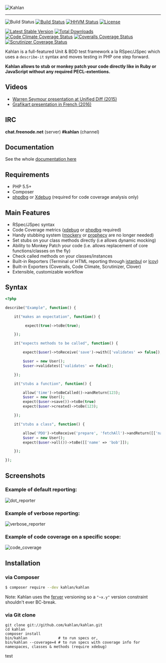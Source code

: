 ![Kahlan](docs/assets/logo.png "Kahlan")
<hr/>

![Build Status](https://img.shields.io/badge/branch-master-blue.svg) [![Build Status](https://travis-ci.org/kahlan/kahlan.svg?branch=master)](https://travis-ci.org/kahlan/kahlan) [![HHVM Status](http://hhvm.h4cc.de/badge/kahlan/kahlan.svg?style=flat)](http://hhvm.h4cc.de/package/kahlan/kahlan) [![License](https://poser.pugx.org/kahlan/kahlan/license.svg)](https://packagist.org/packages/kahlan/kahlan)

[![Latest Stable Version](https://poser.pugx.org/kahlan/kahlan/v/stable.svg)](https://packagist.org/packages/kahlan/kahlan)
[![Total Downloads](https://poser.pugx.org/kahlan/kahlan/downloads.svg)](https://packagist.org/packages/kahlan/kahlan)
[![Code Climate Coverage Status](https://codeclimate.com/github/kahlan/kahlan/badges/coverage.svg)](https://codeclimate.com/github/kahlan/kahlan)
[![Coveralls Coverage Status](https://coveralls.io/repos/kahlan/kahlan/badge.svg?branch=master)](https://coveralls.io/r/kahlan/kahlan?branch=master)
[![Scrutinizer Coverage Status](https://scrutinizer-ci.com/g/kahlan/kahlan/badges/coverage.png?b=master)](https://scrutinizer-ci.com/g/kahlan/kahlan/?branch=master)

Kahlan is a full-featured Unit & BDD test framework a la RSpec/JSpec which uses a `describe-it` syntax and moves testing in PHP one step forward.

**Kahlan allows to stub or monkey patch your code directly like in Ruby or JavaScript without any required PECL-extentions.**

## Videos

* <a href="http://vimeo.com/116949820" target="_blank">Warren Seymour presentation at Unified Diff (2015)</a>
* <a href="https://www.grafikart.fr/tutoriels/php/tdd-kahlan-805" target="_blank">Grafikart presentation in French (2016)</a>

## IRC

**chat.freenode.net** (server)
**#kahlan** (channel)

## Documentation

See the whole [documentation here](https://kahlan.github.io/docs)

## Requirements

 * PHP 5.5+
 * Composer
 * [phpdbg](http://php.net/manual/en/debugger-about.php) or [Xdebug](http://xdebug.org/) (required for code coverage analysis only)

## Main Features

* RSpec/JSpec syntax
* Code Coverage metrics ([xdebug](http://xdebug.org) or [phpdbg](http://phpdbg.com/docs) required)
* Handy stubbing system ([mockery](https://github.com/padraic/mockery) or [prophecy](https://github.com/phpspec/prophecy) are no longer needed)
* Set stubs on your class methods directly (i.e allows dynamic mocking)
* Ability to Monkey Patch your code (i.e. allows replacement of core functions/classes on the fly)
* Check called methods on your classes/instances
* Built-in Reporters (Terminal or HTML reporting through [istanbul](https://gotwarlost.github.io/istanbul/) or [lcov](http://ltp.sourceforge.net/coverage/lcov.php))
* Built-in Exporters (Coveralls, Code Climate, Scrutinizer, Clover)
* Extensible, customizable workflow

## Syntax

```php
<?php

describe("Example", function() {

    it("makes an expectation", function() {

         expect(true)->toBe(true);

    });

    it("expects methods to be called", function() {

        expect($user)->toReceive('save')->with(['validates' => false]);

        $user = new User();
        $user->validates(['validates' => false]);

    });

    it("stubs a function", function() {

        allow('time')->toBeCalled()->andReturn(123);
        $user = new User();
        expect($user->save())->toBe(true)
        expect($user->created)->toBe(123);

    });

    it("stubs a class", function() {

        allow('PDO')->toReceive('prepare', 'fetchAll')->andReturn([['name' => 'bob']]);
        $user = new User();
        expect($user->all())->toBe([['name' => 'bob']]);

    });

});

```

## Screenshots

### Example of default reporting:
![dot_reporter](docs/assets/dot_reporter.png)

### Example of verbose reporting:
![verbose_reporter](docs/assets/verbose_reporter.png)

### Example of code coverage on a specific scope:
![code_coverage](docs/assets/code_coverage.png)

## Installation

### via Composer

```bash
$ composer require --dev kahlan/kahlan
```

Note:
Kahlan uses the [ferver](https://github.com/jonathanong/ferver) versioning so a `"~x.y"` version constraint shouldn't ever BC-break.

### via Git clone

```
git clone git://github.com/kahlan/kahlan.git
cd kahlan
composer install
bin/kahlan              # to run specs or,
bin/kahlan --coverage=4 # to run specs with coverage info for namespaces, classes & methods (require xdebug)
```
test
